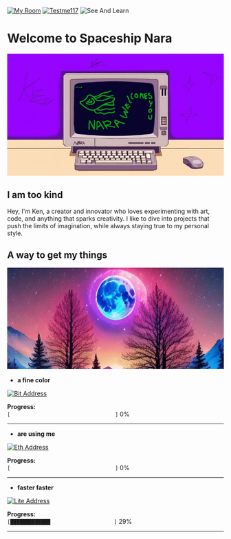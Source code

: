 [![My Room](https://img.shields.io/badge/My%20Room-%23FF0000.svg?style=for-the-badge&logo=https://github.com/KenAkatzuki/KenAkatzuki.github.io/blob/main/logo.png&logoColor=white)](https://KenAkatzuki.github.io)
[![Testme117](https://img.shields.io/badge/Testme117-%23FFCC00.svg?style=for-the-badge&logo=youtube&logoColor=white)](https://youtube.com/@larchboy?feature=shared)
![See And Learn](https://img.shields.io/badge/GitHub%20Pages-black?style=flat-square&logo=github&logoColor=green&link=https://github.com/KenAkatzuki/KenAkatzuki.github.io)

# Welcome to Spaceship Nara

<img src="hereandthere/Nara.jpg" alt="asa" width="768" />

## I am too kind

Hey, I'm Ken, a creator and innovator who loves experimenting with art, code, and anything that sparks creativity. I like to dive into projects that push the limits of imagination, while always staying true to my personal style.

## A way to get my things

<img src="hereandthere/video.gif" alt="asa" width="768" />

- **a fine color**

[![Bit Address](https://img.shields.io/badge/BTC-bc1q5vx0yrxnvs9mdx622qeeztr0gp4h5pftuuadn9-blue?style=flat-square)](https://www.blockchain.com/btc/address/bc1q5vx0yrxnvs9mdx622qeeztr0gp4h5pftuuadn9)  

**Progress:**  
`[⠀⠀⠀⠀⠀⠀⠀⠀⠀⠀⠀⠀⠀⠀⠀⠀⠀⠀⠀⠀⠀⠀⠀⠀⠀⠀⠀⠀]` 0%  

---

- **are using me**

[![Eth Address](https://img.shields.io/badge/ETH-0x23eEe4d0de7D85fF6620a0BFD9A7534d978d29EF-purple?style=flat-square)](https://etherscan.io/address/0x23eEe4d0de7D85fF6620a0BFD9A7534d978d29EF)  

**Progress:**  
`[⠀⠀⠀⠀⠀⠀⠀⠀⠀⠀⠀⠀⠀⠀⠀⠀⠀⠀⠀⠀⠀⠀⠀⠀⠀⠀⠀⠀]` 0%  

---

- **faster faster** 

[![Lite Address](https://img.shields.io/badge/LTC-LS4bDqEAM6VQZPerzeguhAjWsLZwsWsLeg-green?style=flat-square)](https://blockchair.com/litecoin/address/LS4bDqEAM6VQZPerzeguhAjWsLZwsWsLeg)  

**Progress:**  
`[█████████████⠀⠀⠀⠀⠀⠀⠀⠀⠀⠀⠀⠀⠀⠀⠀⠀⠀]` 29%  

---
